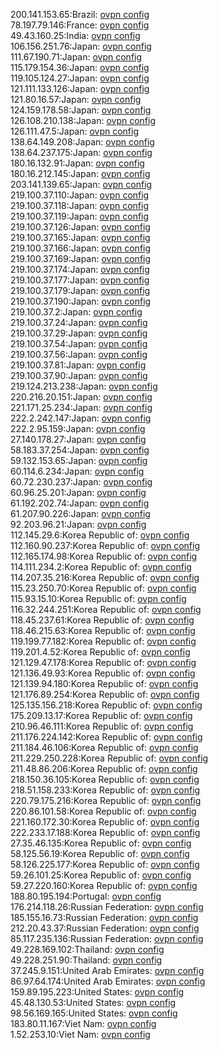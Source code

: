 200.141.153.65:Brazil: [ovpn config](vpn/200_141_153_65.ovpn)  
78.197.79.146:France: [ovpn config](vpn/78_197_79_146.ovpn)  
49.43.160.25:India: [ovpn config](vpn/49_43_160_25.ovpn)  
106.156.251.76:Japan: [ovpn config](vpn/106_156_251_76.ovpn)  
111.67.190.71:Japan: [ovpn config](vpn/111_67_190_71.ovpn)  
115.179.154.36:Japan: [ovpn config](vpn/115_179_154_36.ovpn)  
119.105.124.27:Japan: [ovpn config](vpn/119_105_124_27.ovpn)  
121.111.133.126:Japan: [ovpn config](vpn/121_111_133_126.ovpn)  
121.80.16.57:Japan: [ovpn config](vpn/121_80_16_57.ovpn)  
124.159.178.58:Japan: [ovpn config](vpn/124_159_178_58.ovpn)  
126.108.210.138:Japan: [ovpn config](vpn/126_108_210_138.ovpn)  
126.111.47.5:Japan: [ovpn config](vpn/126_111_47_5.ovpn)  
138.64.149.208:Japan: [ovpn config](vpn/138_64_149_208.ovpn)  
138.64.237.175:Japan: [ovpn config](vpn/138_64_237_175.ovpn)  
180.16.132.91:Japan: [ovpn config](vpn/180_16_132_91.ovpn)  
180.16.212.145:Japan: [ovpn config](vpn/180_16_212_145.ovpn)  
203.141.139.65:Japan: [ovpn config](vpn/203_141_139_65.ovpn)  
219.100.37.110:Japan: [ovpn config](vpn/219_100_37_110.ovpn)  
219.100.37.118:Japan: [ovpn config](vpn/219_100_37_118.ovpn)  
219.100.37.119:Japan: [ovpn config](vpn/219_100_37_119.ovpn)  
219.100.37.126:Japan: [ovpn config](vpn/219_100_37_126.ovpn)  
219.100.37.165:Japan: [ovpn config](vpn/219_100_37_165.ovpn)  
219.100.37.166:Japan: [ovpn config](vpn/219_100_37_166.ovpn)  
219.100.37.169:Japan: [ovpn config](vpn/219_100_37_169.ovpn)  
219.100.37.174:Japan: [ovpn config](vpn/219_100_37_174.ovpn)  
219.100.37.177:Japan: [ovpn config](vpn/219_100_37_177.ovpn)  
219.100.37.179:Japan: [ovpn config](vpn/219_100_37_179.ovpn)  
219.100.37.190:Japan: [ovpn config](vpn/219_100_37_190.ovpn)  
219.100.37.2:Japan: [ovpn config](vpn/219_100_37_2.ovpn)  
219.100.37.24:Japan: [ovpn config](vpn/219_100_37_24.ovpn)  
219.100.37.29:Japan: [ovpn config](vpn/219_100_37_29.ovpn)  
219.100.37.54:Japan: [ovpn config](vpn/219_100_37_54.ovpn)  
219.100.37.56:Japan: [ovpn config](vpn/219_100_37_56.ovpn)  
219.100.37.81:Japan: [ovpn config](vpn/219_100_37_81.ovpn)  
219.100.37.90:Japan: [ovpn config](vpn/219_100_37_90.ovpn)  
219.124.213.238:Japan: [ovpn config](vpn/219_124_213_238.ovpn)  
220.216.20.151:Japan: [ovpn config](vpn/220_216_20_151.ovpn)  
221.171.25.234:Japan: [ovpn config](vpn/221_171_25_234.ovpn)  
222.2.242.147:Japan: [ovpn config](vpn/222_2_242_147.ovpn)  
222.2.95.159:Japan: [ovpn config](vpn/222_2_95_159.ovpn)  
27.140.178.27:Japan: [ovpn config](vpn/27_140_178_27.ovpn)  
58.183.37.254:Japan: [ovpn config](vpn/58_183_37_254.ovpn)  
59.132.153.65:Japan: [ovpn config](vpn/59_132_153_65.ovpn)  
60.114.6.234:Japan: [ovpn config](vpn/60_114_6_234.ovpn)  
60.72.230.237:Japan: [ovpn config](vpn/60_72_230_237.ovpn)  
60.96.25.201:Japan: [ovpn config](vpn/60_96_25_201.ovpn)  
61.192.202.74:Japan: [ovpn config](vpn/61_192_202_74.ovpn)  
61.207.90.226:Japan: [ovpn config](vpn/61_207_90_226.ovpn)  
92.203.96.21:Japan: [ovpn config](vpn/92_203_96_21.ovpn)  
112.145.29.6:Korea Republic of: [ovpn config](vpn/112_145_29_6.ovpn)  
112.160.90.237:Korea Republic of: [ovpn config](vpn/112_160_90_237.ovpn)  
112.165.174.98:Korea Republic of: [ovpn config](vpn/112_165_174_98.ovpn)  
114.111.234.2:Korea Republic of: [ovpn config](vpn/114_111_234_2.ovpn)  
114.207.35.216:Korea Republic of: [ovpn config](vpn/114_207_35_216.ovpn)  
115.23.250.70:Korea Republic of: [ovpn config](vpn/115_23_250_70.ovpn)  
115.93.15.10:Korea Republic of: [ovpn config](vpn/115_93_15_10.ovpn)  
116.32.244.251:Korea Republic of: [ovpn config](vpn/116_32_244_251.ovpn)  
118.45.237.61:Korea Republic of: [ovpn config](vpn/118_45_237_61.ovpn)  
118.46.215.63:Korea Republic of: [ovpn config](vpn/118_46_215_63.ovpn)  
119.199.77.182:Korea Republic of: [ovpn config](vpn/119_199_77_182.ovpn)  
119.201.4.52:Korea Republic of: [ovpn config](vpn/119_201_4_52.ovpn)  
121.129.47.178:Korea Republic of: [ovpn config](vpn/121_129_47_178.ovpn)  
121.136.49.93:Korea Republic of: [ovpn config](vpn/121_136_49_93.ovpn)  
121.139.94.180:Korea Republic of: [ovpn config](vpn/121_139_94_180.ovpn)  
121.176.89.254:Korea Republic of: [ovpn config](vpn/121_176_89_254.ovpn)  
125.135.156.218:Korea Republic of: [ovpn config](vpn/125_135_156_218.ovpn)  
175.209.13.17:Korea Republic of: [ovpn config](vpn/175_209_13_17.ovpn)  
210.96.46.111:Korea Republic of: [ovpn config](vpn/210_96_46_111.ovpn)  
211.176.224.142:Korea Republic of: [ovpn config](vpn/211_176_224_142.ovpn)  
211.184.46.106:Korea Republic of: [ovpn config](vpn/211_184_46_106.ovpn)  
211.229.250.228:Korea Republic of: [ovpn config](vpn/211_229_250_228.ovpn)  
211.48.86.206:Korea Republic of: [ovpn config](vpn/211_48_86_206.ovpn)  
218.150.36.105:Korea Republic of: [ovpn config](vpn/218_150_36_105.ovpn)  
218.51.158.233:Korea Republic of: [ovpn config](vpn/218_51_158_233.ovpn)  
220.79.175.216:Korea Republic of: [ovpn config](vpn/220_79_175_216.ovpn)  
220.86.101.58:Korea Republic of: [ovpn config](vpn/220_86_101_58.ovpn)  
221.160.172.30:Korea Republic of: [ovpn config](vpn/221_160_172_30.ovpn)  
222.233.17.188:Korea Republic of: [ovpn config](vpn/222_233_17_188.ovpn)  
27.35.46.135:Korea Republic of: [ovpn config](vpn/27_35_46_135.ovpn)  
58.125.56.19:Korea Republic of: [ovpn config](vpn/58_125_56_19.ovpn)  
58.126.225.177:Korea Republic of: [ovpn config](vpn/58_126_225_177.ovpn)  
59.26.101.25:Korea Republic of: [ovpn config](vpn/59_26_101_25.ovpn)  
59.27.220.160:Korea Republic of: [ovpn config](vpn/59_27_220_160.ovpn)  
188.80.195.194:Portugal: [ovpn config](vpn/188_80_195_194.ovpn)  
176.214.118.26:Russian Federation: [ovpn config](vpn/176_214_118_26.ovpn)  
185.155.16.73:Russian Federation: [ovpn config](vpn/185_155_16_73.ovpn)  
212.20.43.37:Russian Federation: [ovpn config](vpn/212_20_43_37.ovpn)  
85.117.235.136:Russian Federation: [ovpn config](vpn/85_117_235_136.ovpn)  
49.228.169.102:Thailand: [ovpn config](vpn/49_228_169_102.ovpn)  
49.228.251.90:Thailand: [ovpn config](vpn/49_228_251_90.ovpn)  
37.245.9.151:United Arab Emirates: [ovpn config](vpn/37_245_9_151.ovpn)  
86.97.64.174:United Arab Emirates: [ovpn config](vpn/86_97_64_174.ovpn)  
159.89.195.223:United States: [ovpn config](vpn/159_89_195_223.ovpn)  
45.48.130.53:United States: [ovpn config](vpn/45_48_130_53.ovpn)  
98.56.169.165:United States: [ovpn config](vpn/98_56_169_165.ovpn)  
183.80.11.167:Viet Nam: [ovpn config](vpn/183_80_11_167.ovpn)  
1.52.253.10:Viet Nam: [ovpn config](vpn/1_52_253_10.ovpn)  

